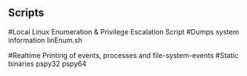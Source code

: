Scripts
-------



#Local Linux Enumeration & Privilege Escalation Script
#Dumps system information
linEnum.sh

#Realtime Printing of events, processes and file-system-events
#Static binaries
pspy32
pspy64

